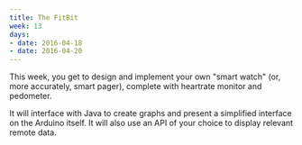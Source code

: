 ```yaml
---
title: The FitBit
week: 13
days:
- date: 2016-04-18
- date: 2016-04-20
---
```


This week, you get to design and implement your own "smart watch" (or, more accurately, smart pager), complete with heartrate monitor and pedometer.

It will interface with Java to create graphs and present a simplified interface on the Arduino itself. It will also use an API of your choice to display relevant remote data.